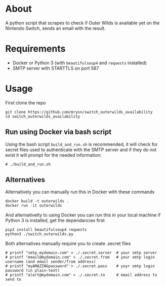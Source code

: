 # About
A python script that scrapes to check if Outer Wilds is available yet on the Nintendo Switch, sends an email with the result.
# Requirements
- Docker or Python 3 (with `beautifulsoup4` and `requests` installed)
- SMTP server with STARTTLS on port 587
# Usage 
First clone the repo

	git clone https://github.com/mrysn/switch_outerwilds_availability
	cd switch_outerwilds_availability

## Run using Docker via bash script
Using the bash script `build_and_run.sh` is recommended, it will check for secret files used to authenticate with the SMTP server and if they do not exist it will  prompt for the needed information:

	# ./build_and_run.sh

## Alternatives
Alternatively you can manually run this in Docker with these commands

	docker build -t outerwilds .
	docker run -it outerwilds
  
And alternativelty to using Docker you can run this in your local machine if Python 3 is installed, get the dependancies first

	pip3 install beautifulsoup4 requests
	python3 ./switch_outerwilds.py

Both alternatives manually require you to create .secret files

	# printf "smtp.mydomain.com" > ./.secret.server  # your smtp server
	# printf "email@mydomain.com" > ./.secret.from   # your smtp login username (and email sender/from address)
	# printf "myAMAZINGpassword" > ./.secret.pass    # yoyr smtp login password (in plain-text)
	# printf "alert@mydomain.com" > ./.secret.to     # email address to send to
